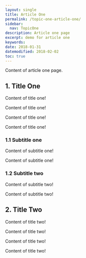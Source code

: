 ```yaml
---
layout: single
title: Article One 
permalink: /topic-one-article-one/
sidebar:
  nav: TopicOne
description: Article one page
excerpt: demo for article one
keywords: 
date: 2018-01-31
datemodified: 2018-02-02
toc: true
---
```


Content of article one page.

## 1. Title One

Content of title one!

Content of title one!

Content of title one!

Content of title one!

### 1.1 Subtitle one

Content of subtitle one!

Content of subtitle one!

### 1.2 Subtitle two

Content of subtitle two!

Content of subtitle two!

## 2. Title Two

Content of title two!

Content of title two!

Content of title two!

Content of title two!

